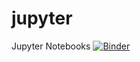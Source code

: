 # jupyter
Jupyter Notebooks
[![Binder](https://mybinder.org/badge_logo.svg)](https://mybinder.org/v2/gh/mksta1000/jupyter/edit/main/main)
